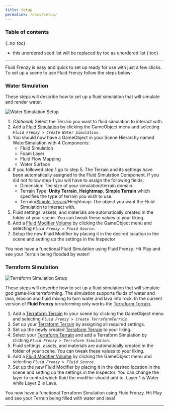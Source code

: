 ```yaml
---
title: Setup
permalink: /docs/setup/
---
```


### Table of contents
{:.no_toc}
* this unordered seed list will be replaced by toc as unordered list
{:toc}
---

Fluid Frenzy is easy and quick to set up ready for use with just a few clicks. To set up a scene to use Fluid Frenzy follow the steps below:

<a name="setup-water-simulation"></a>
### Water Simulation

These steps will describe how to set up a fluid simulation that will simulate and render water.

![Water Simulation Setup](../../assets/images/gameobject_fluidfrenzy_watersimulation.png)

1. *(Optional)* Select the Terrain you want to fluid simulation to interact with.
2. Add a [Fluid Simulation](#fluid-simulation) by clicking the GameObject menu and selecting *`Fluid Frenzy > Create Water Simulation`*.
3. You should now have a GameObject in your Scene Hierarchy named WaterSimulation with 4 Components:
    - Fluid Simulation
    - Foam Layer
    - Fluid Flow Mapping
    - Water Surface
4. If you followed step 1 go to step 5. The Terrain and its settings have been automatically assigned to the Fluid Simulation Component. If you did not follow step 1 you will have to assign the following fields:
    - Dimension: The size of your simulation/terrain domain.
    - Terrain Type: **Unity Terrain**, **Heightmap**, **Simple Terrain** which specifies the type of terrain you wish to use.
    - Terrain/[Simple Terrain](#terrain)/Heightmap: The object you want the Fluid Simulation to interact with.
5. Fluid settings, assets, and materials are automatically created in the folder of your scene. You can tweak these values to your liking.
6. Add a [Fluid Modifier Volume](#fluid-modifier-volume) by clicking the GameObject menu and selecting *`Fluid Frenzy > Fluid Source`*.
7. Setup the new Fluid Modifier by placing it in the desired location in the scene and setting up the settings in the Inspector

You now have a functional Fluid Simulation using Fluid Frenzy. Hit Play and see your Terrain being flooded by water!


<a name="setup-terraform-simulation"></a>
### Terraform Simulation

![Terraform Simulation Setup](../../assets/images/gameobject_fluidfrenzy_terraform.png)

These steps will describe how to set up a fluid simulation that will simulate god game-like terraforming. The simulation supports fluids of water and lava, erosion and fluid mixing to turn water and lava into rock. In the current version of **Fluid Frenzy** terraforming only works the [Terraform Terrain](#terraform-terrain).
1. Add a [Terraform Terrain](#terraform-terrain) to your scene by clicking the GameObject menu and selecting *`Fluid Frenzy > Create TerraformTerrain`*.
2. Set up your [Terraform Terrain](#terraform-terrain) by assigning all required settings.
2. Set up the newly created [Terraform Terrain](#terraform-terrain) to your liking.
3. Select your [Terraform Terrain](#terraform-terrain) and add a Terraform Simulation by clicking *`Fluid Frenzy > Terraform Simulation`*.
5. Fluid settings, assets, and materials are automatically created in the folder of your scene. You can tweak these values to your liking.
6. Add a [Fluid Modifier Volume](#fluid-modifier-volume) by clicking the GameObject menu and selecting *`Fluid Frenzy > Fluid Source`*.
7. Set up the new Fluid Modifier by placing it in the desired location in the scene and setting up the settings in the Inspector. You can change the layer to control which fluid the modifier should add to. Layer 1 is Water while Layer 2 is Lava.

You now have a functional Terraform Simulation using Fluid Frenzy. Hit Play and see your Terrain being filled with water and lava!

---

<div style="page-break-after: always;"></div>

<a name="fluid-simulation-components"></a>
